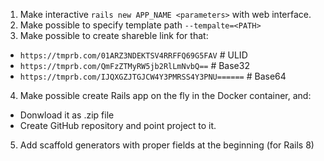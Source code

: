 1. Make interactive `rails new APP_NAME <parameters>` with web interface.
2. Make possible to specify template path `--tempalte=<PATH>`
3. Make possible to create shareble link for that:
  - `https://tmprb.com/01ARZ3NDEKTSV4RRFFQ69G5FAV` # ULID
  - `https://tmprb.com/QmFzZTMyRW5jb2RlLmNvbQ==` # Base32
  - `https://tmprb.com/IJQXGZJTGJCW4Y3PMRSS4Y3PNU======` # Base64
4. Make possible create Rails app on the fly in the Docker container, and:
  - Donwload it as .zip file
  - Create GitHub repository and point project to it.
5. Add scaffold generators with proper fields at the beginning (for Rails 8)